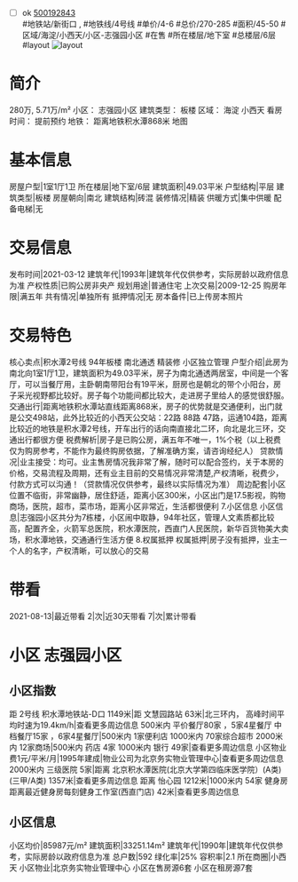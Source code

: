 - [ ] ok [500192843](https://bj.5i5j.com/ershoufang/500192843.html)  
 #地铁站/新街口 ,  #地铁线/4号线
#单价/4-6 #总价/270-285 #面积/45-50   #区域/海淀/小西天/小区-志强园小区 #在售 #所在楼层/地下室 #总楼层/6层 #layout 
![layout](http://image2a.5i5j.com/scm/HOUSE_CUSTOMER/07174dbc4fd342c6a6cb694ebc2bd794.jpg_P5.jpg) 
# 简介 
 280万,  5.71万/m² 
小区： 志强园小区
建筑类型： 板楼
区域： 海淀 小西天
看房时间： 提前预约
地铁： 距离地铁积水潭868米 地图
# 基本信息 
 房屋户型|1室1厅1卫
所在楼层|地下室/6层
建筑面积|49.03平米
户型结构|平层
建筑类型|板楼
房屋朝向|南北
建筑结构|砖混
装修情况|精装
供暖方式|集中供暖
配备电梯|无
# 交易信息 
 发布时间|2021-03-12
建筑年代|1993年|建筑年代仅供参考，实际房龄以政府信息为准
产权性质|已购公房非央产
规划用途|普通住宅
上次交易|2009-12-25
购房年限|满五年
共有情况|单独所有
抵押情况|无
房本备件|已上传房本照片
# 交易特色 
 核心卖点|积水潭2号线 94年板楼 南北通透  精装修 小区独立管理
户型介绍|此房为南北向1室1厅1卫，建筑面积为49.03平米，房子为南北通透两居室，中间是一个客厅，可以当餐厅用，主卧朝南带阳台有19平米，厨房也是朝北的带个小阳台，房子采光视野都比较好。房子每个功能间都比较大，走进房子里给人的感觉很舒服。
交通出行|距离地铁积水潭站直线距离868米，房子的优势就是交通便利，出门就是公交498站，此外比较近的小西天公交站：22路 88路 47路，运通104路，距离比较近的地铁是积水潭2号线，开车出行的话向南直接北二环，向北是北三环，交通出行都很方便
税费解析|房子是已购公房，满五年不唯一，1%个税（以上税费仅为购房参考，不能作为最终购房依据，了解准确方案，请咨询经纪人）
贷款情况|业主接受：均可。业主售房情况我非常了解，随时可以配合签约，关于本房的价格，交易流程及周期，还有业主目前的交易情况非常清楚,产权清晰，税费少，付款方式可以沟通！（贷款情况仅供参考，最终以实际情况为准）
周边配套|小区位置不临街，非常幽静，居住舒适，距离小区300米，小区出门是17.5影视，购物商场，医院，超市，菜市场，距离小区非常近，生活都很便利
7.小区信息
小区信息|志强园小区共分为7栋楼，小区闹中取静，94年社区，管理人文素质都比较高，配置齐全，火箭军总医院，积水潭医院，西直门人民医院，新华百货物美大卖场，积水潭地铁，交通通行生活方便
8.权属抵押
权属抵押|房子没有抵押，业主一个人的名字，产权清晰，可以放心的交易
# 带看 
 2021-08-13|最近带看	 2|次|近30天带看	 7|次|累计带看
# 小区 志强园小区
## 小区指数 
 距 2号线 积水潭地铁站-D口 1149米|距 文慧园路站 63米|北三环内， 高峰时间平均时速为19.4km/h|查看更多周边信息
500米内 平价餐厅80家 ，5家4星餐厅
中档餐厅15家 ，6家4星餐厅|500米内 1家便利店
1000米内 70家综合超市
2000米内 12家商场|500米内 药店 4家
1000米内 银行 49家|查看更多周边信息
小区物业费1元/平米/月|1995年建成|物业公司为北京务实物业管理中心|查看更多周边信息
2000米内 三级医院 5家|距离 北京积水潭医院(北京大学第四临床医学院）(A类) (三甲/A类) 1357米|查看更多周边信息
距离 怡心园 1212米|1000米内 54家 健身房
距离最近健身房每刻健身工作室(西直门店) 42米|查看更多周边信息
## 小区信息 
 小区均价|85987元/m²
建筑面积|33251.14m²
建筑年代|1990年|建筑年代仅供参考，实际房龄以政府信息为准
总户数|592
绿化率|25%
容积率|2.1
所在商圈|小西天
小区物业|北京务实物业管理中心
小区在售房源6套
小区在租房源7套
